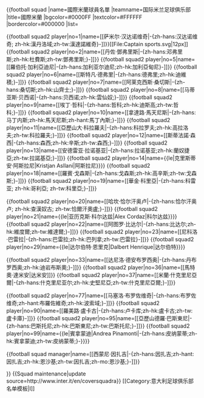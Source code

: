 {{football squad
|name=國際米蘭球員名單
|teamname=国际米兰足球俱乐部
|title=國際米蘭
|bgcolor=#0000FF
|textcolor=#FFFFFF
|bordercolor=#000000
|list=<div>
{{football squad2 player|no=1|name=[[萨米尔·汉达诺维奇|-{zh-hans:汉达诺维奇; zh-hk:漢丹洛域;zh-tw:漢達諾維奇}-]]}}[[File:Captain sports.svg|12px]]
{{football squad2 player|no=2|name=[[丹佐·鄧弗里斯|-{zh-hans:邓弗里斯;zh-hk:杜費斯;zh-tw:鄧弗里斯;}-]]}}
{{football squad2 player|no=5|name=[[羅伯托·加利亞迪尼|-{zh-hans:加利亚尔迪尼;zh-hk:加利亞甸尼}-]]}}
{{football squad2 player|no=6|name=[[斯特凡·德弗里|-{zh-hans:德弗里;zh-hk:迪維積;}-]]}}
{{football squad2 player|no=7|name=[[阿莱克西斯·桑切斯|-{zh-hans:桑切斯;zh-hk:山齊士;}-]]}}
{{football squad2 player|no=8|name=[[马蒂亚斯·贝西诺|-{zh-hans:贝西诺;zh-hk:雲仙奴;}-]]}} 
{{football squad2 player|no=9|name=[[埃丁·哲科|-{zh-hans:哲科;zh-hk:迪斯高;zh-tw:哲科;}-]]}}
{{football squad2 player|no=10|name=[[拿達路·馬天尼斯|-{zh-hans:马丁内斯;zh-hk:馬天尼斯;zh-hant:馬丁內斯;}-]]}}
{{football squad2 player|no=11|name=[[亞歷山大·科拉羅夫|-{zh-hans:科拉罗夫;zh-hk:高拉洛夫;zh-tw:科拉羅夫;}-]]}}
{{football squad2 player|no=12|name=[[斯蒂法諾·森西|-{zh-hans:森西;zh-hk:辛斯;zh-tw:森西;}-]]}}
{{football squad2 player|no=13|name=[[安德雷亚·拉诺基亚|-{zh-hans:拉诺基亚;zh-hk:蘭奴捷亞;zh-tw:拉諾基亞;}-]]}}
{{football squad2 player|no=14|name={{le|克里斯蒂安·阿斯拉尼|Kristjan Asllani|阿斯拉尼}}}}
{{football squad2 player|no=18|name=[[羅賓·戈森斯|-{zh-hans:戈森斯;zh-hk:高辛斯;zh-tw:戈森斯;}-]]}}
{{football squad2 player|no=19|name=[[華金·科里亞|-{zh-hans:科雷亚; zh-hk:哥利亞; zh-tw:科里亞;}-]]}}
<!--{{football squad2 player|no=19|name={{le|華倫堤諾·拉沙路|Valentino Lazaro|-{zh-hans:拉扎罗;zh-hk:拉沙洛;zh-tw:拉扎羅;}-}}}}-->
{{football squad2 player|no=20|name=[[哈坎·恰尔汗奥卢|-{zh-hans:恰尔汗奥卢; zh-hk:查漢奴古; zh-tw:恰爾汗奧盧;}-]]}}
{{football squad2 player|no=21|name={{le|亚历克斯·科尔达兹|Alex Cordaz|科尔达兹}}}}
{{football squad2 player|no=22|name=[[阿图罗·比达尔|-{zh-hans:比达尔;zh-hk:維度爾;zh-tw:維達爾;}-]]}}
{{football squad2 player|no=23|name=[[尼科洛·巴雷拉|-{zh-hans:巴雷拉;zh-hk:巴列拿;zh-tw:巴雷拉}-]]}}
{{football squad2 player|no=29|name={{le|达尔伯特·恩里克|Dalbert Henrique|达尔伯特}}}}
<!--{{football squad2 player|no=30|name=[[塞巴斯蒂亞諾·埃斯波西托|埃斯波西托]]}}-->
{{football squad2 player|no=33|name=[[达尼洛·德安布罗西奥|-{zh-hans:丹布罗西奥;zh-hk:迪岩布斯奧;}-]]}}
{{football squad2 player|no=36|name=[[馬特奧·達米安|达米安]]}}
{{football squad2 player|no=37|name=[[米蘭·什克里尼亞爾|-{zh-hans:什克里尼亚尔;zh-hk:史堅尼亞;zh-tw:什克里尼亞爾;}-]]}}
<!--{{football squad2 player|no=48|name={{le|馬丁·薩特里亞諾|Martín Satriano|薩特里亞諾}}}}-->
{{football squad2 player|no=77|name=[[马塞洛·布罗佐维奇|-{zh-hans:布罗佐维奇;zh-hant:布羅佐維奇;zh-hk:波索域;}-]]}} {{football squad2 player|no=90|name=[[羅美路·盧卡古|-{zh-hans:卢卡库;zh-hk:盧卡古;zh-tw:盧卡庫}-]]}}
{{football squad2 player|no=95|name=[[亞歷山德羅·巴斯東尼|-{zh-hans:巴斯托尼;zh-hk:巴斯東尼;zh-tw:巴斯托尼;}-]]}}
{{football squad2 player|no=99|name={{le|賓拿蒙迪|Andrea Pinamonti|-{zh-hans:皮纳蒙蒂;zh-hk:賓拿蒙迪;zh-tw:皮纳蒙蒂;}-}}}}
<!--{{football squad2 player|no=–|name={{le|安德鲁·格雷维隆|Andrew Gravillon|格雷维隆}}}}-->
<!--{{football squad2 player|no=–|name={{le|埃迪·薩爾塞多|Eddie Salcedo|薩爾塞多}}}}-->
<!--{{football squad2 player|no=-|name=[[津尼奥·范赫斯登|范赫斯登]]}}-->
{{football squad manager|name=[[西蒙尼·因扎吉|-{zh-hans:因扎吉;zh-hant:因扎吉;zh-hk:恩沙基;zh-tw:因扎吉;zh-mo:恩沙基;}-]]}}
</div>
}}<noinclude>
{{Squad maintenance|update source=http://www.inter.it/en/coversquadra}}
[[Category:意大利足球俱乐部名单模板|I]]
</noinclude>